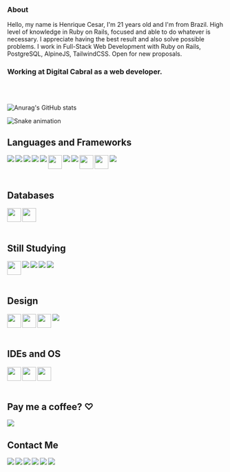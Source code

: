 <h3>About</h3>
Hello, my name is Henrique Cesar, I'm 21 years old and I'm from Brazil. High level of knowledge in Ruby on Rails, focused and able to do whatever is necessary. I appreciate having the best result and also solve possible problems. I work in Full-Stack Web Development with Ruby on Rails, PostgreSQL, AlpineJS, TailwindCSS. Open for new proposals.<br>
<h3>Working at Digital Cabral as a web developer.</h3><br><br>

![Anurag's GitHub stats](https://github-readme-stats.vercel.app/api?username=picktherick&show_icons=false&theme=dark)<br>

  ![Snake animation](https://github.com/oliveiraeliel/picktherick/blob/output/github-contribution-grid-snake.svg)

## Languages and Frameworks
<p>
<img align="left" src="https://cdn.icon-icons.com/icons2/2415/PNG/32/ruby_plain_logo_icon_146361.png"/>
<img align="left" src="https://cdn.icon-icons.com/icons2/2415/PNG/32/rails_plain_wordmark_logo_icon_146377.png"/>
<img align="left" src="https://cdn.icon-icons.com/icons2/2107/PNG/32/file_type_html_icon_130541.png"/>
<img align="left" src="https://cdn.icon-icons.com/icons2/2107/PNG/32/file_type_css_icon_130661.png"/>
<img align="left" src="https://cdn.icon-icons.com/icons2/2108/PNG/32/javascript_icon_130900.png"/>
<img align="left" height="32" src="https://hight.io/_nuxt/img/tailwind.3558838.png"/>
<img align="left" src="https://cdn.icon-icons.com/icons2/2107/PNG/32/file_type_node_icon_130301.png"/>
<img align="left" src="https://cdn.icon-icons.com/icons2/2415/PNG/32/npm_original_wordmark_logo_icon_146402.png"/>
<img align="left" height="32" src="https://upload.wikimedia.org/wikipedia/commons/thumb/3/3f/Git_icon.svg/640px-Git_icon.svg.png"/>
<img align="left" height="32" src="https://upload.wikimedia.org/wikipedia/commons/4/46/Touchicon-180.png"/>
<img align="left" src="https://cdn.icon-icons.com/icons2/2415/PNG/32/bootstrap_plain_logo_icon_146619.png"/>
</p><br><br><br>

## Databases
<p>
  <img align="left" height="32" src="https://upload.wikimedia.org/wikipedia/commons/3/38/SQLite370.svg"/>
  <img align="left" height="32" src="https://upload.wikimedia.org/wikipedia/commons/thumb/2/29/Postgresql_elephant.svg/640px-Postgresql_elephant.svg.png"/>
</p><br><br><br>

## Still Studying
<p>
<img align="left" height="32" src="https://www.markusantonwolf.com/topics/alpine-js/alpinejs-logo.svg"/>
<img align="left" src="https://cdn.icon-icons.com/icons2/2415/PNG/32/csharp_line_logo_icon_146579.png"/>
<img align="left" src="https://cdn.icon-icons.com/icons2/2415/PNG/32/electron_original_logo_icon_146538.png"/>
<img align="left" src="https://cdn.icon-icons.com/icons2/2107/PNG/32/file_type_mysql_icon_130379.png"/>
<img align="left" src="https://cdn.icon-icons.com/icons2/1495/PNG/32/unityeditoricon_103179.png"/>
  
</p><br><br><br>

## Design
<p>
<img align="left" height="32" src="https://upload.wikimedia.org/wikipedia/commons/thumb/f/fb/Adobe_Illustrator_CC_icon.svg/512px-Adobe_Illustrator_CC_icon.svg.png"/>
<img align="left" height="32" src="https://upload.wikimedia.org/wikipedia/commons/thumb/a/af/Adobe_Photoshop_CC_icon.svg/512px-Adobe_Photoshop_CC_icon.svg.png"/>
<img align="left" height="32" src="https://upload.wikimedia.org/wikipedia/commons/thumb/3/33/Figma-logo.svg/400px-Figma-logo.svg.png"/>
<img align="left" src="https://cdn.icon-icons.com/icons2/2699/PNG/32/canva_logo_icon_168460.png"/>
</p><br><br><br>

## IDEs and OS
<p>
<img align="left" height="32" src="https://upload.wikimedia.org/wikipedia/commons/thumb/9/9a/Visual_Studio_Code_1.35_icon.svg/512px-Visual_Studio_Code_1.35_icon.svg.png"/>
<img align="left" height="32" src="https://upload.wikimedia.org/wikipedia/commons/thumb/a/ab/Logo-ubuntu_cof-orange-hex.svg/640px-Logo-ubuntu_cof-orange-hex.svg.png"/>
<img align="left" height="32" src="https://cdn.icon-icons.com/icons2/836/PNG/64/Windows_Phone_icon-icons.com_66782.png"/>
</p><br><br><br>

## Pay me a coffee? ♡
[<img align="left" src="https://img.shields.io/badge/sponsor-30363D?style=for-the-badge&logo=GitHub-Sponsors&logoColor=#white"/>][donate]<br>

## Contact Me
[<img align="left" src="https://img.shields.io/badge/WhatsApp-25D366?style=for-the-badge&logo=whatsapp&logoColor=white"/>][whatsapp]
[<img align="left" src="https://img.shields.io/badge/Gmail-D14836?style=for-the-badge&logo=gmail&logoColor=white"/>][gmail]
[<img align="left" src="https://img.shields.io/badge/Instagram-E4405F?style=for-the-badge&logo=instagram&logoColor=white"/>][instagram]
[<img align="left" src="https://img.shields.io/badge/Twitter-1DA1F2?style=for-the-badge&logo=twitter&logoColor=white"/>][twitter]
[<img align="left" src="https://img.shields.io/badge/LinkedIn-0077B5?style=for-the-badge&logo=linkedin&logoColor=white"/>][linkedIn]
[<img align="left" src="https://img.shields.io/badge/Facebook-1877F2?style=for-the-badge&logo=facebook&logoColor=white"/>][facebook]

[donate]:https://nubank.com.br/pagar/1kvjqh/pZII7Fvb9u
[gmail]:https://mail.google.com/mail/u/0/#search/Contact+me+on+my+email%3A+rickkque%40gmail.com
[whatsapp]:http://api.whatsapp.com/send?phone=5535992260481
[facebook]:https://www.facebook.com/henrique.cesar.96780/
[instagram]:https://www.instagram.com/rickkque/
[twitter]:https://twitter.com/rickkque
[linkedIn]:https://www.linkedin.com/in/rickkque
